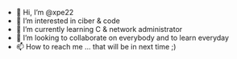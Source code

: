 - 👋 Hi, I’m @xpe22
- 👀 I’m interested in ciber & code
- 🌱 I’m currently learning C & network administrator
- 💞️ I’m looking to collaborate on everybody and to learn everyday 
- 📫 How to reach me ... that will be in next time ;)

<!---
xpe22/xpe22 is a ✨ special ✨ repository because its `README.md` (this file) appears on your GitHub profile.
You can click the Preview link to take a look at your changes.
--->
